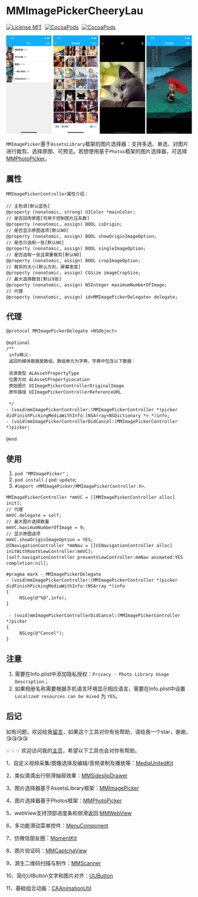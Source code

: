 # MMImagePickerCheeryLau

[![License MIT](https://img.shields.io/badge/license-MIT-green.svg?style=flat)](https://raw.githubusercontent.com/CheeryLau/MMImagePicker/master/LICENSE)&nbsp;
[![CocoaPods](http://img.shields.io/cocoapods/v/MMImagePicker.svg?style=flat)](http://cocoapods.org/pods/MMImagePicker)&nbsp;
[![CocoaPods](http://img.shields.io/cocoapods/p/MMImagePicker.svg?style=flat)](http://cocoapods.org/pods/MMImagePicker)&nbsp;

![MMImagePicker](Screenshot.png)

`MMImagePicker`基于`AssetsLibrary`框架的图片选择器：支持多选、单选、对图片进行裁剪、选择原图、可预览。若想使用基于`Photos`框架的图片选择器，可选择[MMPhotoPicker](https://github.com/CheeryLau/MMPhotoPicker)。


## 属性

```objc
MMImagePickerController属性介绍：
   
// 主色调[默认蓝色]
@property (nonatomic, strong) UIColor *mainColor;
// 是否回传原图[可用于控制图片压系数]
@property (nonatomic, assign) BOOL isOrigin;
// 是否显示原图选项[默认NO]
@property (nonatomic, assign) BOOL showOriginImageOption;
// 是否只选取一张[默认NO]
@property (nonatomic, assign) BOOL singleImageOption;
// 是否选取一张且需要裁剪[默认NO]
@property (nonatomic, assign) BOOL cropImageOption;
// 裁剪的大小[默认方形、屏幕宽度]
@property (nonatomic, assign) CGSize imageCropSize;
// 最大选择数目[默认9张]
@property (nonatomic, assign) NSInteger maximumNumberOfImage;
// 代理
@property (nonatomic, assign) id<MMImagePickerDelegate> delegate;
```

## 代理

```objc
@protocol MMImagePickerDelegate <NSObject>

@optional
/**
 info释义:
 返回的媒体数据是数组，数组单元为字典，字典中包含以下数据：
 
 资源类型 ALAssetPropertyType
 位置方向 ALAssetPropertyLocation
 原始图片 UIImagePickerControllerOriginalImage
 原件路径 UIImagePickerControllerReferenceURL
 
 */
- (void)mmImagePickerController:(MMImagePickerController *)picker didFinishPickingMediaWithInfo:(NSArray<NSDictionary *> *)info;
- (void)mmImagePickerControllerDidCancel:(MMImagePickerController *)picker;

@end
```
  
## 使用

1. `pod "MMImagePicker"` ;
2. `pod install` / `pod update`;
3. `#import <MMImagePicker/MMImagePickerController.h>`.

```objc
MMImagePickerController *mmVC = [[MMImagePickerController alloc] init];
// 代理
mmVC.delegate = self;  
// 最大图片选择数量 
mmVC.maximumNumberOfImage = 9; 
// 显示原图选项
mmVC.showOriginImageOption = YES;
UINavigationController *mmNav = [[UINavigationController alloc] initWithRootViewController:mmVC];
[self.navigationController presentViewController:mmNav animated:YES completion:nil];
```

```objc
#pragma mark - MMImagePickerDelegate
- (void)mmImagePickerController:(MMImagePickerController *)picker didFinishPickingMediaWithInfo:(NSArray *)info
{
     NSLog(@"%@",info);
}

 - (void)mmImagePickerControllerDidCancel:(MMImagePickerController *)picker
{
     NSLog(@"Cancel");
}
```

## 注意

1. 需要在Info.plist中添加隐私授权：`Privacy - Photo Library Usage Description`；
2. 如果相册名称需要根据手机语言环境显示相应语言，需要在Info.plist中设置`Localized resources can be mixed` 为 `YES`。

## 后记

如有问题，欢迎给我[留言](https://github.com/CheeryLau/MMImagePicker/issues)，如果这个工具对你有些帮助，请给我一个star，谢谢。😘😘😘😘

💡 💡 💡 
欢迎访问我的[主页](https://github.com/CheeryLau)，希望以下工具也会对你有帮助。

1、自定义视频采集/图像选择及编辑/音频录制及播放等：[MediaUnitedKit](https://github.com/CheeryLau/MediaUnitedKit)

2、类似滴滴出行侧滑抽屉效果：[MMSideslipDrawer](https://github.com/CheeryLau/MMSideslipDrawer)

3、图片选择器基于AssetsLibrary框架：[MMImagePicker](https://github.com/CheeryLau/MMImagePicker)

4、图片选择器基于Photos框架：[MMPhotoPicker](https://github.com/CheeryLau/MMPhotoPicker)

5、webView支持顶部进度条和侧滑返回:[MMWebView](https://github.com/CheeryLau/MMWebView)

6、多功能滑动菜单控件：[MenuComponent](https://github.com/CheeryLau/MenuComponent)

7、仿微信朋友圈：[MomentKit](https://github.com/CheeryLau/MomentKit)

8、图片验证码：[MMCaptchaView](https://github.com/CheeryLau/MMCaptchaView)

9、源生二维码扫描与制作：[MMScanner](https://github.com/CheeryLau/MMScanner)

10、简化UIButton文字和图片对齐：[UUButton](https://github.com/CheeryLau/UUButton)

11、基础组合动画：[CAAnimationUtil](https://github.com/CheeryLau/CAAnimationUtil)

